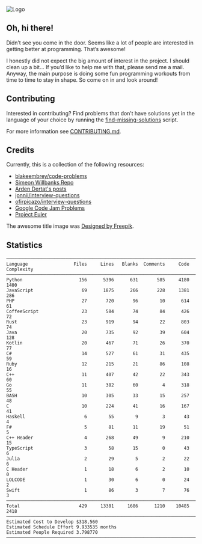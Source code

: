 ![Logo](assets/workplace.png)

## Oh, hi there!

Didn’t see you come in the door. Seems like a lot of people are interested in
getting better at programming. That’s awesome!

I honestly did not expect the big amount of interest in the project. I should
clean up a bit… If you’d like to help me with that, please send me a mail.
Anyway, the main purpose is doing some fun programming workouts from time to
time to stay in shape. So come on in and look around!

## Contributing

Interested in contributing? Find problems that don’t have solutions yet in the
language of your choice by running the
[find-missing-solutions](find-missing-solutions) script.

For more information see [CONTRIBUTING.md](CONTRIBUTING.md).

## Credits

Currently, this is a collection of the following resources:

  * [blakeembrey/code-problems](https://github.com/blakeembrey/code-problems)
  * [Simeon Willbanks Repo](https://github.com/simeonwillbanks/google-interview-questions/tree/master/questions)
  * [Arden Dertat's posts](http://www.ardendertat.com/2012/01/09/programming-interview-questions/)
  * [jonnii/interview-questions](https://github.com/jonnii/interview-questions)
  * [ofirpicazo/interview-questions](https://github.com/ofirpicazo/interview-questions/tree/master/python)
  * [Google Code Jam Problems](https://code.google.com/codejam/)
  * [Project Euler](https://projecteuler.net/)

The awesome title image was [Designed by Freepik](http://www.freepik.com).

## Statistics

<!--
brew install scc
scc -i bash,c,coffee,cpp,cs,fsx,go,h,hpp,hs,java,jl,js,kt,kts,lol,php,py,pyc,rb,rs,swift,ts problems/
-->

```
───────────────────────────────────────────────────────────────────────────────
Language                 Files     Lines   Blanks  Comments     Code Complexity
───────────────────────────────────────────────────────────────────────────────
Python                     156      5396      631       585     4180       1400
JavaScript                  69      1875      266       228     1381        286
PHP                         27       720       96        10      614         61
CoffeeScript                23       584       74        84      426         72
Rust                        23       919       94        22      803         74
Java                        20       735       92        39      604        128
Kotlin                      20       467       71        26      370         77
C#                          14       527       61        31      435         59
Ruby                        12       215       21        86      108         16
C++                         11       407       42        22      343         60
Go                          11       382       60         4      318         55
BASH                        10       305       33        15      257         48
C                           10       224       41        16      167         41
Haskell                      6        55        9         3       43          4
F#                           5        81       11        19       51          5
C++ Header                   4       268       49         9      210         15
TypeScript                   3        58       15         0       43          6
Julia                        2        29        5         2       22          6
C Header                     1        18        6         2       10          0
LOLCODE                      1        30        6         0       24          2
Swift                        1        86        3         7       76          3
───────────────────────────────────────────────────────────────────────────────
Total                      429     13381     1686      1210    10485       2418
───────────────────────────────────────────────────────────────────────────────
Estimated Cost to Develop $318,560
Estimated Schedule Effort 9.933535 months
Estimated People Required 3.798770
───────────────────────────────────────────────────────────────────────────────
```

